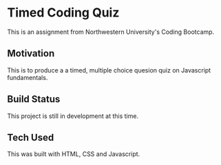 # Timed Coding Quiz

This is an assignment from Northwestern University's Coding Bootcamp.

## Motivation
This is to produce a a timed, multiple choice quesion quiz on Javascript fundamentals.  

## Build Status
This project is still in development at this time. 

## Tech Used
This was built with HTML, CSS and Javascript.